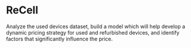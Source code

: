 # ReCell
Analyze the used devices dataset, build a model which will help develop a dynamic pricing strategy for used and refurbished devices, and identify factors that significantly influence the price.
